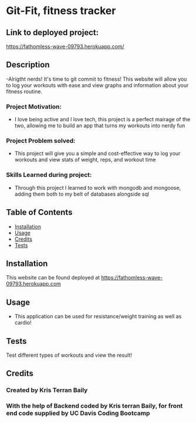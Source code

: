 # Git-Fit, fitness tracker

## Link to deployed project:
https://fathomless-wave-09793.herokuapp.com/
## Description
-Alrigtht nerds! It's time to git commit to fitness! This website will allow you to log your workouts with ease and view graphs and information about your fitness routine.

### Project Motivation:
- I love being active and I love tech, this project is a perfect mairage of the two, allowing me to build an app that turns my workouts into nerdy fun

### Project Problem solved:
- This project will give you a simple and cost-effective way to log your workouts and view stats of weight, reps, and workout time

### Skills Learned during project:
- Through this project I learned to work with mongodb and mongoose, adding them both to my belt of databases alongside sql

## Table of Contents
- [Installation](#installation)
- [Usage](#usage)
- [Credits](#credits)
- [Tests](#Tests)

## Installation
This website can be found deployed at https://fathomless-wave-09793.herokuapp.com

## Usage
- This application can be used for resistance/weight training as well as cardio!

## Tests
Test different types of workouts and view the result!
## Credits
### Created by Kris Terran Baily
### With the help of Backend coded by Kris terran Baily, for front end code supplied by UC Davis Coding Bootcamp